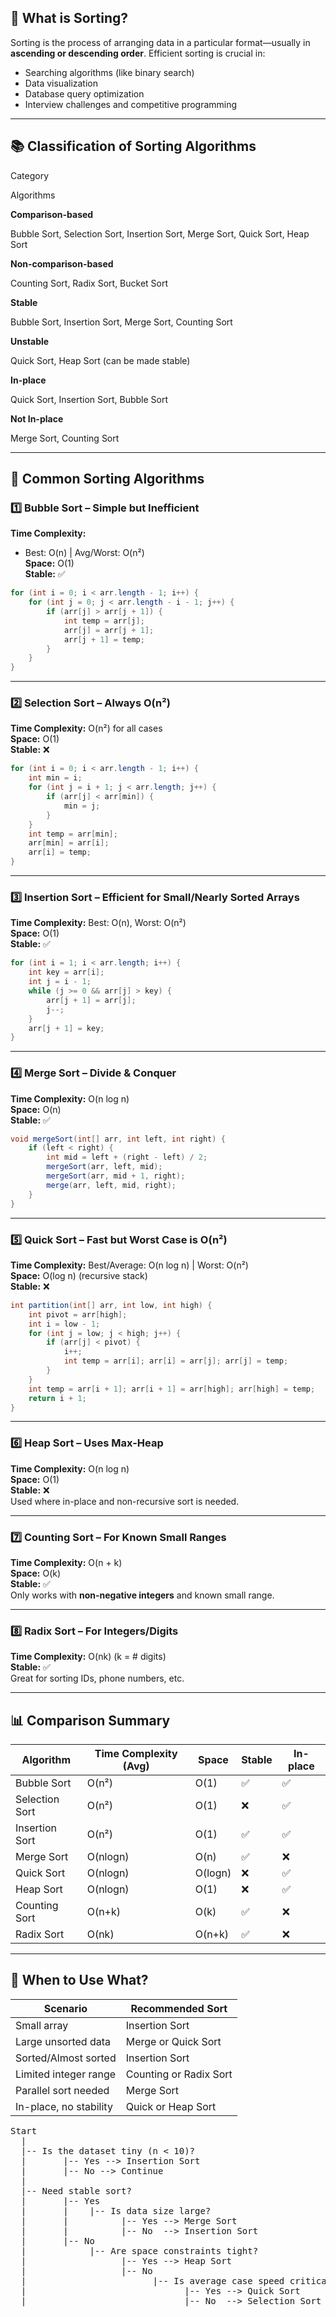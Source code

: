 ## 🔧 **What is Sorting?**

Sorting is the process of arranging data in a particular format—usually in **ascending or descending order**. Efficient sorting is crucial in:

-   Searching algorithms (like binary search)
-   Data visualization
-   Database query optimization
-   Interview challenges and competitive programming

----------

## 📚 **Classification of Sorting Algorithms**

Category

Algorithms

**Comparison-based**

Bubble Sort, Selection Sort, Insertion Sort, Merge Sort, Quick Sort, Heap Sort

**Non-comparison-based**

Counting Sort, Radix Sort, Bucket Sort

**Stable**

Bubble Sort, Insertion Sort, Merge Sort, Counting Sort

**Unstable**

Quick Sort, Heap Sort (can be made stable)

**In-place**

Quick Sort, Insertion Sort, Bubble Sort

**Not In-place**

Merge Sort, Counting Sort

----------

## 🔢 **Common Sorting Algorithms**

### 1️⃣ **Bubble Sort** – Simple but Inefficient

**Time Complexity:**

-   Best: O(n) | Avg/Worst: O(n²)  
    **Space:** O(1)  
    **Stable:** ✅

```java
for (int i = 0; i < arr.length - 1; i++) {
    for (int j = 0; j < arr.length - i - 1; j++) {
        if (arr[j] > arr[j + 1]) {
            int temp = arr[j];
            arr[j] = arr[j + 1];
            arr[j + 1] = temp;
        }
    }
}

```

----------

### 2️⃣ **Selection Sort** – Always O(n²)

**Time Complexity:** O(n²) for all cases  
**Space:** O(1)  
**Stable:** ❌

```java
for (int i = 0; i < arr.length - 1; i++) {
    int min = i;
    for (int j = i + 1; j < arr.length; j++) {
        if (arr[j] < arr[min]) {
            min = j;
        }
    }
    int temp = arr[min];
    arr[min] = arr[i];
    arr[i] = temp;
}

```

----------

### 3️⃣ **Insertion Sort** – Efficient for Small/Nearly Sorted Arrays

**Time Complexity:** Best: O(n), Worst: O(n²)  
**Space:** O(1)  
**Stable:** ✅

```java
for (int i = 1; i < arr.length; i++) {
    int key = arr[i];
    int j = i - 1;
    while (j >= 0 && arr[j] > key) {
        arr[j + 1] = arr[j];
        j--;
    }
    arr[j + 1] = key;
}

```

----------

### 4️⃣ **Merge Sort** – Divide & Conquer

**Time Complexity:** O(n log n)  
**Space:** O(n)  
**Stable:** ✅

```java
void mergeSort(int[] arr, int left, int right) {
    if (left < right) {
        int mid = left + (right - left) / 2;
        mergeSort(arr, left, mid);
        mergeSort(arr, mid + 1, right);
        merge(arr, left, mid, right);
    }
}

```

----------

### 5️⃣ **Quick Sort** – Fast but Worst Case is O(n²)

**Time Complexity:** Best/Average: O(n log n) | Worst: O(n²)  
**Space:** O(log n) (recursive stack)  
**Stable:** ❌

```java
int partition(int[] arr, int low, int high) {
    int pivot = arr[high];
    int i = low - 1;
    for (int j = low; j < high; j++) {
        if (arr[j] < pivot) {
            i++;
            int temp = arr[i]; arr[i] = arr[j]; arr[j] = temp;
        }
    }
    int temp = arr[i + 1]; arr[i + 1] = arr[high]; arr[high] = temp;
    return i + 1;
}

```

----------

### 6️⃣ **Heap Sort** – Uses Max-Heap

**Time Complexity:** O(n log n)  
**Space:** O(1)  
**Stable:** ❌  
Used where in-place and non-recursive sort is needed.

----------

### 7️⃣ **Counting Sort** – For Known Small Ranges

**Time Complexity:** O(n + k)  
**Space:** O(k)  
**Stable:** ✅  
Only works with **non-negative integers** and known small range.

----------

### 8️⃣ **Radix Sort** – For Integers/Digits

**Time Complexity:** O(nk) (k = # digits)  
**Stable:** ✅  
Great for sorting IDs, phone numbers, etc.

----------

## 📊 Comparison Summary
| Algorithm | Time Complexity (Avg) |Space|Stable|In-place|
|--|--|--|--|--|
| Bubble Sort | O(n²) |O(1)|✅|✅|
|Selection Sort|O(n²) |O(1)|❌|✅|
|Insertion Sort|O(n²) |O(1)|✅|✅|
|Merge Sort|O(nlogn)|O(n)|✅|❌|
|Quick Sort|O(nlogn)|O(logn)|❌|✅|
|Heap Sort|O(nlogn)|O(1)|❌|✅|
|Counting Sort|O(n+k)|O(k)|✅|❌|
|Radix Sort|O(nk)|O(n+k)|✅|❌|

----------

## 🧠 When to Use What?
| Scenario | Recommended Sort |
|--|--|
| Small array|Insertion Sort|
 |Large unsorted data  |Merge or Quick Sort|
 |Sorted/Almost sorted|Insertion Sort|
 |Limited integer range|Counting or Radix Sort|
 |Parallel sort needed|Merge Sort|
 |In-place, no stability|Quick or Heap Sort|


<pre>
Start
  |
  |-- Is the dataset tiny (n < 10)?
  |       |-- Yes --> Insertion Sort
  |       |-- No --> Continue
  |
  |-- Need stable sort?
  |       |-- Yes
  |       |    |-- Is data size large? 
  |       |          |-- Yes --> Merge Sort
  |       |          |-- No  --> Insertion Sort
  |       |-- No
  |            |-- Are space constraints tight?
  |                  |-- Yes --> Heap Sort
  |                  |-- No
  |                        |-- Is average case speed critical?
  |                              |-- Yes --> Quick Sort
  |                              |-- No  --> Selection Sort

</pre>





